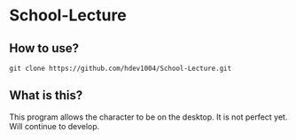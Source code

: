 # School-Lecture

## How to use?
```
git clone https://github.com/hdev1004/School-Lecture.git
```


## What is this?
> 
This program allows the character to be on the desktop.
It is not perfect yet. Will continue to develop.
